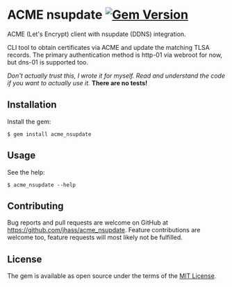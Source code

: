 # ACME nsupdate [![Gem Version](https://badge.fury.io/rb/acme_nsupdate.svg)](https://rubygems.org/gems/acme_nsupdate)

ACME (Let's Encrypt) client with nsupdate (DDNS) integration.

CLI tool to obtain certificates via ACME and update the matching TLSA records.
The primary authentication method is http-01 via webroot for now, but dns-01 is supported too.

*Don't actually trust this, I wrote it for myself. Read and understand the code if you want to
actually use it.* **There are no tests!**

## Installation

Install the gem:

```
$ gem install acme_nsupdate
```

## Usage

See the help:

```
$ acme_nsupdate --help
```

## Contributing

Bug reports and pull requests are welcome on GitHub at https://github.com/jhass/acme_nsupdate.
Feature contributions are welcome too, feature requests will most likely not be fulfilled.


## License

The gem is available as open source under the terms of the [MIT License](http://opensource.org/licenses/MIT).

